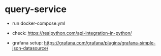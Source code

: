 # query-service

- run docker-compose.yml
- check: https://realpython.com/api-integration-in-python/

- grafana setup: https://grafana.com/grafana/plugins/grafana-simple-json-datasource/
